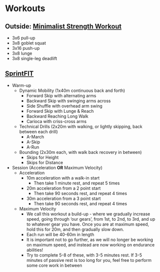 # Workouts

## Outside: [Minimalist Strength Workout][outside]

[outside]: https://www.outsideonline.com/2243691/absolute-minimalists-strength-workout

- 3x6 pull-up
- 3x8 goblet squat
- 3x16 push-up
- 3x8 lunge
- 3x8 single-leg deadlift

## [SprintFIT][sprint-fit]

[sprint-fit]: https://altis.world/sprintfit-a-guide-to-sprinting-for-fitness/

- Warm-up
  - Dynamic Mobility (1x40m continuous back and forth)
    - Forward Skip with alternating arms
    - Backward Skip with swinging arms across
    - Side Shuffle with overhead arm swing
    - Forward Skip with Lunge & Reach
    - Backward Reaching Long Walk
    - Carioca with criss-cross arms
  - Technical Drills (2x20m with walking, or lightly skipping, back between
    each drill)
    - A-March
    - A-Skip
    - A-Run
  - Bounding (2x30m each, with walk back recovery in between)
    - Skips for Height
    - Skips for Distance
- Session (Acceleration **OR** Maximum Velocity)
  - Acceleration
    - 10m acceleration with a walk-in start
      - Then take 1 minute rest, and repeat 5 times
    - 20m acceleration from a 2 point start
      - Then take 90 seconds rest, and repeat 4 times
    - 30m acceleration from a 3 point start
      - Then take 90 seconds rest, and repeat 4 times 
  - Maximum Velocity
    - We call this workout a build-up - where we gradually increase speed,
      going through ‘our gears’, from 1st, to 2nd, to 3rd, and up to whatever
      gear you have. Once you are at maximum speed, hold this for 20m, and then
      gradually slow down.
    - Each run will be 40-60m in length
    - It is important not to go further, as we will no longer be working on
      maximum speed, and instead are now working on endurance abilities!
    - Try to complete 5-8 of these, with 3-5 minutes rest. If 3-5 minutes of
      passive rest is too long for you, feel free to perform some core work in
      between
